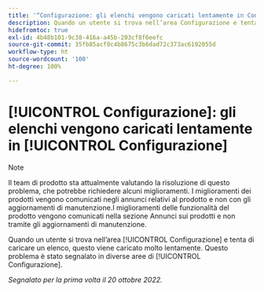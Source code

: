```yaml
---
title: '“Configurazione: gli elenchi vengono caricati lentamente in Configurazione”'
description: Quando un utente si trova nell’area Configurazione e tenta di caricare un elenco, questo viene caricato molto lentamente. Questo problema è stato segnalato in diverse aree di Configurazione.
hidefromtoc: true
exl-id: 4b48b101-9c38-416a-a45b-203cf8f6eefc
source-git-commit: 35fb85acf0c4b8675c3b6dad72c373ac6192055d
workflow-type: ht
source-wordcount: '100'
ht-degree: 100%

---
```


# [!UICONTROL Configurazione]: gli elenchi vengono caricati lentamente in [!UICONTROL Configurazione]

<!--Converted to story-->

>[!NOTE]
>
>Il team di prodotto sta attualmente valutando la risoluzione di questo problema, che potrebbe richiedere alcuni miglioramenti. I miglioramenti dei prodotti vengono comunicati negli annunci relativi al prodotto e non con gli aggiornamenti di manutenzione.I miglioramenti delle funzionalità del prodotto vengono comunicati nella sezione Annunci sui prodotti e non tramite gli aggiornamenti di manutenzione.

Quando un utente si trova nell’area [!UICONTROL Configurazione] e tenta di caricare un elenco, questo viene caricato molto lentamente. Questo problema è stato segnalato in diverse aree di [!UICONTROL Configurazione].

_Segnalato per la prima volta il 20 ottobre 2022._

